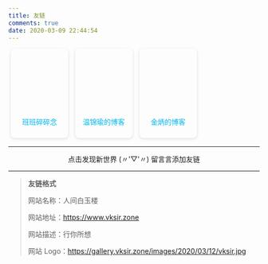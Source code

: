 ```yaml
---
title: 友链
comments: true
date: 2020-03-09 22:44:54
---
```


<html>
	<head>
		<style>
			.card {
                display:inline-block;
				width: 115px;
				box-shadow: 0 2px 6px 0 rgba(0, 0, 0, 0.12);
				overflow: hidden;
				transition: 0.15s ease-in-out;
				border-radius: 8px;
				margin: 0 5px;
				text-align: center;
				text-decoration: none;
				line-height: 65px;
                color: #00b6ec;
                border-bottom:none;
			}
            .card:hover {
                transform: scale(1.07);
                color: #00b6ec;
            }
			.avatar {
				width: 100%;
				height: 115px;
                background-size: cover !important;
			}
		</style>
	</head>
	<body>
		<a class="card" href="https://blog.dlzhang.com/" target="_blank">
			<div
				class="avatar"
				style="background: url(https://d33wubrfki0l68.cloudfront.net/c58bf3d03a0a2b85df29bddfe5aed00859ab56af/5a667/images/blog-avatar.jpg);"
			></div>
			<span>班班碎碎念</span>
		</a>
		<a class="card" href="https://www.wenjinyu.me/" target="_blank">
			<div
				class="avatar"
				style="background: url(https://i.loli.net/2019/05/04/5ccd2f658815a.png);"
			></div>
			<span>温锦瑜的博客</span>
		</a>
		<a class="card" href="https://blog.fedfans.com/" target="_blank">
			<div
				class="avatar"
				style="background: url(https://avatars.githubusercontent.com/u/6525544?s=80&v=4);"
			></div>
			<span>金炳的博客</span>
		</a>
	</body>
</html>


---

<div style="text-align:center;">
    <i class="fa fa-heart" style="color:red;"></i>
        点击发现新世界 (〃'▽'〃) 留言言添加友链
    <i class="fa fa-heart" style="color:red;"></i>
</div>


---

> **友链格式**
>
> 网站名称：人间白玉楼
>
> 网站地址：<u>https://www.vksir.zone</u>
>
> 网站描述：行你所想
>
> 网站 Logo：<u>https://gallery.vksir.zone/images/2020/03/12/vksir.jpg</u>
